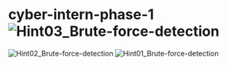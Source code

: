# cyber-intern-phase-1![Hint03_Brute-force-detection](https://github.com/user-attachments/assets/294e217c-b392-421a-a845-51808ed8ca20)
![Hint02_Brute-force-detection](https://github.com/user-attachments/assets/570bd85a-4d72-4efe-a310-0d49bd46a797)
![Hint01_Brute-force-detection](https://github.com/user-attachments/assets/0a023da0-1266-43e6-bee9-714d7e0d82eb)
